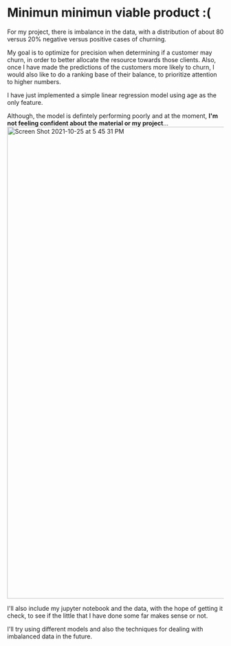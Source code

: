 # Minimun minimun viable product :(


For my project, there is imbalance in the data, with a distribution of about 80 versus 20% negative versus positive cases of churning. 

My goal is to optimize for precision when determining if a customer may churn, in order to better allocate the resource towards those clients. 
Also, once I have made the predictions of the customers more likely to churn, I would also like to do a ranking base of their balance, to prioritize 
attention to higher numbers. 

I have just implemented a simple linear regression model using age as the only feature. 

Although, the model is defintely performing poorly and at the moment, **I'm not feeling confident about the material or my project**... 
<img width="1095" alt="Screen Shot 2021-10-25 at 5 45 31 PM" src="https://user-images.githubusercontent.com/34829066/138776312-2d152d0d-1c75-4250-bead-232b18df8495.png">

I'll also include my jupyter notebook and the data, with the hope of getting it check,  to see if the little that I have done some far makes sense or not. 


I'll try using different models and also the techniques for dealing with imbalanced data in the future. 
